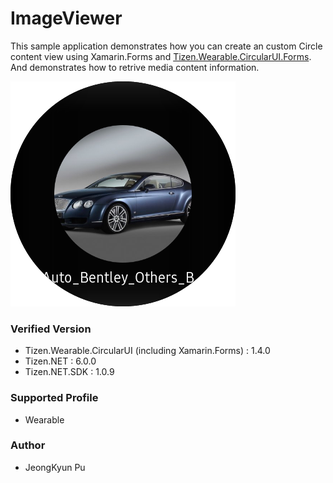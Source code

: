 # ImageViewer
This sample application demonstrates how you can create an custom Circle content view using Xamarin.Forms and [Tizen.Wearable.CircularUI.Forms](https://github.com/Samsung/Tizen.CircularUI).
And demonstrates how to retrive media content information.

![imageviewer_screen_shot](./ImageViewer_screen_shot.png)


### Verified Version
* Tizen.Wearable.CircularUI (including Xamarin.Forms) : 1.4.0
* Tizen.NET : 6.0.0
* Tizen.NET.SDK : 1.0.9


### Supported Profile
* Wearable


### Author
* JeongKyun Pu

